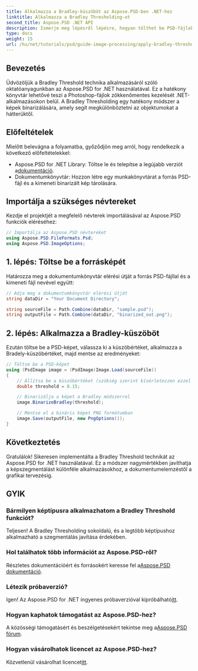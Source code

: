 ```yaml
---
title: Alkalmazza a Bradley-küszöböt az Aspose.PSD-ben .NET-hez
linktitle: Alkalmazza a Bradley Thresholding-ot
second_title: Aspose.PSD .NET API
description: Ismerje meg lépésről lépésre, hogyan tölthet be PSD-fájlokat, hogyan alkalmazhat küszöbérték-technikákat, és mentheti el az eredményeket különböző formátumokban, javítva a képszegmentálási feladatokat a különböző alkalmazásokhoz.
type: docs
weight: 15
url: /hu/net/tutorials/psd/guide-image-processing/apply-bradley-thresholding/
---
```

## Bevezetés

Üdvözöljük a Bradley Threshold technika alkalmazásáról szóló oktatóanyagunkban az Aspose.PSD for .NET használatával. Ez a hatékony könyvtár lehetővé teszi a Photoshop-fájlok zökkenőmentes kezelését .NET-alkalmazásokon belül. A Bradley Thresholding egy hatékony módszer a képek binarizálására, amely segít megkülönböztetni az objektumokat a hátterüktől.

## Előfeltételek

Mielőtt belevágna a folyamatba, győződjön meg arról, hogy rendelkezik a következő előfeltételekkel:

-  Aspose.PSD for .NET Library: Töltse le és telepítse a legújabb verziót a[dokumentáció](https://reference.aspose.com/psd/net/).
- Dokumentumkönyvtár: Hozzon létre egy munkakönyvtárat a forrás PSD-fájl és a kimeneti binarizált kép tárolására.

## Importálja a szükséges névtereket

Kezdje el projektjét a megfelelő névterek importálásával az Aspose.PSD funkciók eléréséhez:

```csharp
// Importálja az Aspose.PSD névtereket
using Aspose.PSD.FileFormats.Psd;
using Aspose.PSD.ImageOptions;
```

## 1. lépés: Töltse be a forrásképét

Határozza meg a dokumentumkönyvtár elérési útját a forrás PSD-fájllal és a kimeneti fájl nevével együtt:

```csharp
// Adja meg a dokumentumkönyvtár elérési útját
string dataDir = "Your Document Directory";

string sourceFile = Path.Combine(dataDir, "sample.psd");
string outputFile = Path.Combine(dataDir, "binarized_out.png");
```

## 2. lépés: Alkalmazza a Bradley-küszöböt

Ezután töltse be a PSD-képet, válassza ki a küszöbértéket, alkalmazza a Bradely-küszöbértéket, majd mentse az eredményeket:

```csharp
// Töltse be a PSD-képet
using (PsdImage image = (PsdImage)Image.Load(sourceFile))
{
    // Állítsa be a küszöbértéket (szükség szerint kísérletezzen ezzel az értékkel)
    double threshold = 0.15;

    // Binarizálja a képet a Bradley módszerrel
    image.BinarizeBradley(threshold);

    // Mentse el a bináris képet PNG formátumban
    image.Save(outputFile, new PngOptions());
}
```

## Következtetés

Gratulálok! Sikeresen implementálta a Bradley Threshold technikát az Aspose.PSD for .NET használatával. Ez a módszer nagymértékben javíthatja a képszegmentálást különféle alkalmazásokhoz, a dokumentumelemzéstől a grafikai tervezésig.

## GYIK

### Bármilyen képtípusra alkalmazhatom a Bradley Threshold funkciót?

Teljesen! A Bradley Thresholding sokoldalú, és a legtöbb képtípushoz alkalmazható a szegmentálás javítása érdekében.

### Hol találhatok több információt az Aspose.PSD-ről?

 Részletes dokumentációért és forrásokért keresse fel a[Aspose.PSD dokumentáció](https://reference.aspose.com/psd/net/).

### Létezik próbaverzió?

 Igen! Az Aspose.PSD for .NET ingyenes próbaverzióval kipróbálható[itt](https://releases.aspose.com/).

### Hogyan kaphatok támogatást az Aspose.PSD-hez?

 A közösségi támogatásért és beszélgetésekért tekintse meg a[Aspose.PSD fórum](https://forum.aspose.com/c/psd/34).

### Hogyan vásárolhatok licencet az Aspose.PSD-hez?

 Közvetlenül vásárolhat licencet[itt](https://purchase.conholdate.com/buy).
